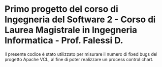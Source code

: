 # Primo progetto del corso di Ingegneria del Software 2 - Corso di Laurea Magistrale in Ingegneria Informatica - Prof. Falessi D.
Il presente codice è stato utilizzato per misurare il numero di fixed bugs del progetto Apache VCL, al fine di poter realizzare un process control chart.
